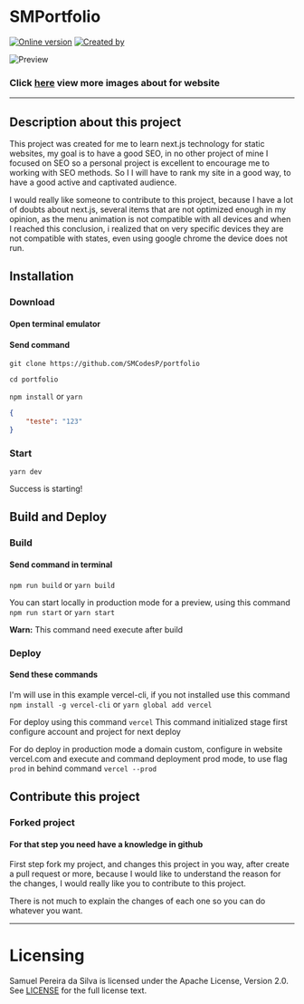 # SMPortfolio

[![Online version](https://img.shields.io/badge/Wecolme%20by%20project-1.2-282a36?style=for-the-badge)](https://smcodes.tk)
[![Created by](https://img.shields.io/badge/Discord-SMCodes%234207-ff79c6)](https://discord.com/users/360247173356584960)

![Preview](https://old.smcodes.tk/readme.png)

### Click [here](https://old.smcodes.tk/images) view more images about for website

---

## Description about this project

This project was created for me to learn next.js technology for static websites, my goal is to have a good SEO, in no other project of mine I focused on SEO so a personal project is excellent to encourage me to working with SEO methods. So I I will have to rank my site in a good way, to have a good active and captivated audience.

I would really like someone to contribute to this project, because I have a lot of doubts about next.js, several items that are not optimized enough in my opinion, as the menu animation is not compatible with all devices and when I reached this conclusion, i realized that on very specific devices they are not compatible with states, even using google chrome the device does not run.

## Installation

### Download

#### Open terminal emulator

#### Send command

`git clone https://github.com/SMCodesP/portfolio`

`cd portfolio`

`npm install` or `yarn`

```json
{
	"teste": "123"
}
```

### Start

`yarn dev`

Success is starting!

## Build and Deploy

### Build

#### Send command in terminal

`npm run build` or `yarn build`

You can start locally in production mode for a preview, using this command
`npm run start` or `yarn start`

**Warn:** This command need execute after build

### Deploy

#### Send these commands

I'm will use in this example vercel-cli, if you not installed use this command
`npm install -g vercel-cli` or `yarn global add vercel`

For deploy using this command
`vercel` This command initialized stage first configure account and project for next deploy

For do deploy in production mode a domain custom, configure in website vercel.com and execute and command deployment prod mode, to use flag `prod` in behind command
`vercel --prod`

## Contribute this project

### Forked project

#### For that step you need have a knowledge in github

First step fork my project, and changes this project in you way, after create a pull request or more, because I would like to understand the reason for the changes, I would really like you to contribute to this project.

There is not much to explain the changes of each one so you can do whatever you want.

---

# Licensing

Samuel Pereira da Silva is licensed under the Apache License, Version 2.0. See [LICENSE](https://github.com/SMCodesP/portfolio/blob/master/LICENSE.md) for the full license text.

